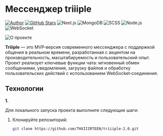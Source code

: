 # Мессенджер triiiple
[![Author](https://img.shields.io/badge/Author-THXIIIRTEEN-white)](https://github.com/THXIIIRTEEN)
[![GitHub Stars](https://img.shields.io/github/stars/THXIIIRTEEN/triiiple-2.0?style=social)](https://github.com/THXIIIRTEEN/triiiple-2.0/stargazers)
![Next.js](https://img.shields.io/badge/Frontend-Next.js-000?logo=next.js)
![MongoDB](https://img.shields.io/badge/Database-MongoDB-4EA94B?logo=mongodb&logoColor=white)
![SCSS](https://img.shields.io/badge/Style-SCSS-cc6699?logo=sass&logoColor=white)
![Node.js](https://img.shields.io/badge/Backend-Node.js-green)
![WebSocket](https://img.shields.io/badge/Real--time-Socket-IO-white)

![О проекте](https://i.postimg.cc/sf53RdFV/Frame-8.png)

**Triiiple** — это MVP‑версия современного мессенджера с поддержкой общения в реальном времени, разработанная с акцентом на производительность, масштабируемость и пользовательский опыт. Проект реализует ключевые функции чата: мгновенный обмен сообщениями, уведомления, загрузку файлов и обработку пользовательских действий с использованием WebSocket‑соединения.

## Технологии
**1.** 

Для локального запуска проекта выполните следующие шаги:

1. Клонируйте репозиторий:
   ```bash
   git clone https://github.com/THXIIIRTEEN/triiiple-2.0.git
